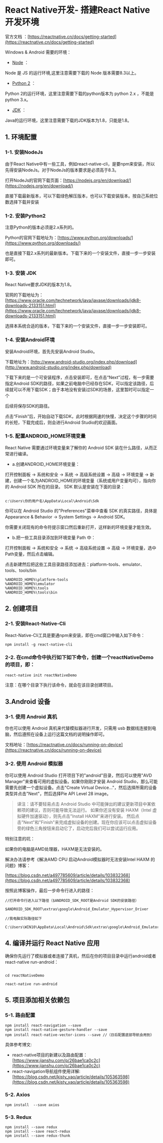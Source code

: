 
# React Native开发- 搭建React Native开发环境



官方文档 ：[https://reactnative.cn/docs/getting-started](https://reactnative.cn/docs/getting-started)


Windows & Android 需要的环境：

- [Node](https://nodejs.org/en/download/) ：

Node 是 JS 的运行环境,这里注意需要下载的 Node 版本需要8.3以上。

- [Python 2](https://www.python.org/downloads/) ：

Python 2的运行环境，这里注意需要下载的python版本为 python 2.x ，不能是 python 3.x。

- [JDK](https://www.oracle.com/java/technologies/javase-jdk8-downloads.html) ：

Java的运行环境，这里注意需要下载的JDK版本为1.8，只能是1.8。


## 1. 环境配置

### 1-1. 安装NodeJs

由于React Native中有一些工具，例如react-native-cli，是要npm来安装，所以先得安装NodeJs。对于NodeJs的版本要求是必须高于8.3。

打开NodeJs的官网下载页面：[https://nodejs.org/en/download/](https://nodejs.org/en/download/)

直接下载最新版本，可以下载绿色解压版本，也可以下载安装版本。按自己系统位数选择下载并安装


### 1-2. 安装Python2

注意Python的版本必须是2.x系列的。

Python的官网下载地址为：[https://www.python.org/downloads/](https://www.python.org/downloads/)

也是直接下载2.x系列的最新版本。下载下来的一个安装文件，直接一步一步安装即可。

### 1-3. 安装 JDK

React Native要求JDK的版本为1.8。

官网的下载地址为：[https://www.oracle.com/technetwork/java/javase/downloads/jdk8-downloads-2133151.html](https://www.oracle.com/technetwork/java/javase/downloads/jdk8-downloads-2133151.html)

选择本系统合适的版本，下载下来的一个安装文件，直接一步一步安装即可。

### 1-4. 安装Android环境

安装Android环境，首先先安装Android Studio。

下载地址为：[http://www.android-studio.org/index.php/download](http://www.android-studio.org/index.php/download)

下载下来的是一个可安装程序，点击安装即可，在点击“Next”过程，有一步需要指定Android SDK的路径，如果之前电脑中已经存在SDK，可以指定该路径，后续就可以不用下载SDK；由于本地没有安装过SDK的场景，这里暂时可以指定一个

后续将保存SDK的路径。

点击“Finish”后，开始自动下载SDK，此时根据网速的快慢，决定这个步骤的时间的长短，下载完成后，则会进行Android Studio的欢迎画面。

### 1-5. 配置ANDROID_HOME环境变量

React Native 需要通过环境变量来了解你的 Android SDK 装在什么路径，从而正常进行编译。


- a.创建ANDROID_HOME环境变量：

打开控制面板 -> 系统和安全 -> 系统 -> 高级系统设置 -> 高级 -> 环境变量 -> 新建，创建一个名为ANDROID_HOME的环境变量（系统或用户变量均可），指向你的 Android SDK 所在的目录。
SDK 默认是安装在下面的目录：

```

c:\Users\你的用户名\AppData\Local\Android\Sdk

```

你可以在 Android Studio 的"Preferences"菜单中查看 SDK 的真实路径，具体是Appearance & Behavior → System Settings → Android SDK。

你需要关闭现有的命令符提示窗口然后重新打开，这样新的环境变量才能生效。
- b.把一些工具目录添加到环境变量 Path 中：

打开控制面板 -> 系统和安全 -> 系统 -> 高级系统设置 -> 高级 -> 环境变量，选中Path变量，然后点击编辑。

点击新建然后把这些工具目录路径添加进去：platform-tools、emulator、tools、tools/bin

```
%ANDROID_HOME%\platform-tools
%ANDROID_HOME%\emulator
%ANDROID_HOME%\tools
%ANDROID_HOME%\tools\bin

```

## 2. 创建项目

### 2-1. 安装React-Native-Cli

React-Native-Cli工具是要通npm来安装，即在cmd窗口中输入如下命令：

```
npm install -g react-native-cli

```

### 2-2. 在cmd命令中执行如下如下命令，创建一个reactNativeDemo的项目，即：

```
react-native init reactNativeDemo

```

注意：在哪个目录下执行该命令，就会在该目录创建项目。

## 3.Android 设备

### 3-1. 使用 Android 真机

你也可以使用 Android 真机来代替模拟器进行开发，只需用 usb 数据线连接到电脑，然后遵照在设备上运行这篇文档的说明操作即可。

文档地址：[https://reactnative.cn/docs/running-on-device](https://reactnative.cn/docs/running-on-device)

### 3-2. 使用 Android 模拟器

你可以使用 Android Studio 打开项目下的"android"目录，然后可以使用"AVD Manager"来查看可用的虚拟设备。如果你刚刚才安装 Android Studio，那么可能需要先创建一个虚拟设备。点击"Create Virtual Device..."，然后选择所需的设备类型并点击"Next"，然后选择Pie API Level 28 image。
> 译注：请不要轻易点击 Android Studio 中可能弹出的建议更新项目中某依赖项的建议，否则可能导致无法运行。
> 如果你还没有安装 HAXM（Intel 虚拟硬件加速驱动），则先点击"Install HAXM"来进行安装。
然后点击"Next"和"Finish"来完成虚拟设备的创建。现在你应该可以点击虚拟设备旁的绿色三角按钮来启动它了，启动完后我们可以尝试运行应用。

特别注意的坑：

如果你的电脑是AMD处理器，HAXM是无法安装的。

解决办法请参考《解决AMD CPU 启动Android模拟器时无法安装Intel HAXM 的问题》博客：

[https://blog.csdn.net/a497785609/article/details/103832368](https://blog.csdn.net/a497785609/article/details/103832368)

按照此博客操作，最后一步命令行进入的路径：

```
//打开命令行进入以下路径（$ANDROID_SDK_ROOT是Android SDK的安装路径）

$ANDROID_SDK_ROOT\extras\google\Android_Emulator_Hypervisor_Driver

//我电脑实际路径如下

C:\Users\WIN10\AppData\Local\Android\Sdk\extras\google\Android_Emulator_Hypervisor_Driver

```

## 4. 编译并运行 React Native 应用

确保你先运行了模拟器或者连接了真机，然后在你的项目目录中运行android或者react-native run-android：

```

cd reactNativeDemo

react-native run-android

```


## 5. 项目添加相关依赖包

### 5-1. 路由配置

```
npm install react-navigation --save
npm install react-native-gesture-handler --save
npm install react-native-vector-icons --save //（日后配置底部导航会用到）

```

具体参考博文:
- react-native项目的新建以及路由配置：[https://www.jianshu.com/p/26bae1ca0c2c](https://www.jianshu.com/p/26bae1ca0c2c)
- react-navigation导航组件使用详解:[https://blog.csdn.net/kisty_yao/article/details/105363598](https://blog.csdn.net/kisty_yao/article/details/105363598)

### 5-2. Axios

```
npm install  --save axios

```

### 5-3. Redux

```
npm install --save redux
npm install --save react-redux
npm install --save redux-thunk

```



